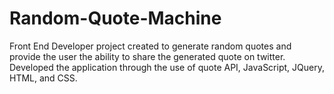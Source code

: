 # Random-Quote-Machine
Front End Developer project created to generate random quotes and provide the user the ability to share the generated quote on twitter. Developed the application through the use of quote API, JavaScript, JQuery, HTML, and CSS.
